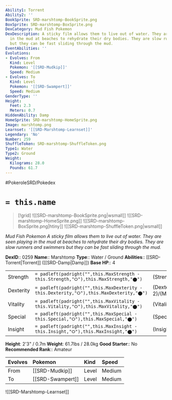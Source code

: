 ```yaml
---
Ability1: Torrent
Ability2: ''
BookSprite: SRD-marshtomp-BookSprite.png
BoxSprite: SRD-marshtomp-BoxSprite.png
DexCategory: Mud Fish Pokemon
DexDescription: A sticky film allows them to live out of water. They are seen playing
  in the mud at beaches to rehydrate their dry bodies. They are slow runners and swimmers
  but they can be fast sliding through the mud.
EventAbilities: ''
Evolutions:
- Evolves: From
  Kind: Level
  Pokemon: '[[SRD-Mudkip]]'
  Speed: Medium
- Evolves: To
  Kind: Level
  Pokemon: '[[SRD-Swampert]]'
  Speed: Medium
GenderType: ''
Height:
  Feet: 2.3
  Meters: 0.7
HiddenAbility: Damp
HomeSprite: SRD-marshtomp-HomeSprite.png
Image: marshtomp.png
Learnset: '[[SRD-Marshtomp-Learnset]]'
Legendary: 'No'
Number: 259
ShuffleToken: SRD-marshtomp-ShuffleToken.png
Type1: Water
Type2: Ground
Weight:
  Kilograms: 28.0
  Pounds: 61.7
---
```


#PokeroleSRD/Pokedex

# `= this.name`

> [!grid]
> ![[SRD-marshtomp-BookSprite.png|wsmall]]
> ![[SRD-marshtomp-HomeSprite.png]]
> ![[SRD-marshtomp-BoxSprite.png|htiny]]
> ![[SRD-marshtomp-ShuffleToken.png|wsmall]]


*Mud Fish Pokemon*
*A sticky film allows them to live out of water. They are seen playing in the mud at beaches to rehydrate their dry bodies. They are slow runners and swimmers but they can be fast sliding through the mud.*

**DexID**:: 0259
**Name**:: Marshtomp
**Type**:: Water / Ground
**Abilities**:: [[SRD-Torrent|Torrent]] ([[SRD-Damp|Damp]])
**Base HP**:: 4

|           |                                                                                        |                                          |
| --------- | -------------------------------------------------------------------------------------- | ---------------------------------------- |
| Strength  | `= padleft(padright("",this.MaxStrength - this.Strength,"⭘"),this.MaxStrength,"⬤")`    | (Strength::2)/(MaxStrength::5)   |
| Dexterity | `= padleft(padright("",this.MaxDexterity - this.Dexterity,"⭘"),this.MaxDexterity,"⬤")` | (Dexterity:: 2)/(MaxDexterity::4) |
| Vitality  | `= padleft(padright("",this.MaxVitality - this.Vitality,"⭘"),this.MaxVitality,"⬤")`    | (Vitality::2)/(MaxVitality::5)   |
| Special   | `= padleft(padright("",this.MaxSpecial - this.Special,"⭘"),this.MaxSpecial,"⬤")`       | (Special::2)/(MaxSpecial::4)     |
| Insight   | `= padleft(padright("",this.MaxInsight - this.Insight,"⭘"),this.MaxInsight,"⬤")`       | (Insight::2)/(MaxInsight::5)     |

**Height**: 2'3" / 0.7m
**Weight**: 61.7lbs / 28.0kg
**Good Starter**:: No
**Recommended Rank**:: Amateur

| Evolves   | Pokemon          | Kind   | Speed   |
|:----------|:-----------------|:-------|:--------|
| From      | [[SRD-Mudkip]]   | Level  | Medium  |
| To        | [[SRD-Swampert]] | Level  | Medium  |

![[SRD-Marshtomp-Learnset]]